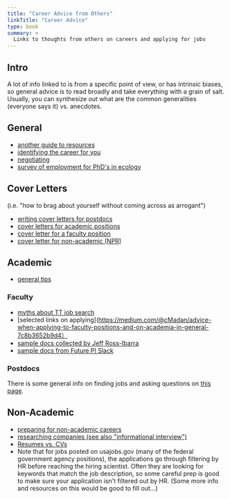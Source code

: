 ```yaml
---
title: "Career Advice from Others"
linkTitle: "Career Advice"
type: book
summary: >
  Links to thoughts from others on careers and applying for jobs
---
```


## Intro

A lot of info linked to is from a specific point of view, or has intrinsic biases, so general advice is to read broadly and take everything with a grain of salt. Usually, you can synthesize out what are the common generalities (everyone says it) vs. anecdotes.

## General

* [another guide to resources](http://fromphdtolife.com/resources/)
* [identifying the career for you](https://80000hours.org/career-guide/)
* [negotiating](https://chroniclevitae.com/news/933-negotiating-nonacademic-style)
* [survey of employment for PhD's in ecology](https://doi.org/10.1002/ecs2.2031)

## Cover Letters
(i.e. "how to brag about yourself without coming across as arrogant")
* [writing cover letters for postdocs](http://www.asbmb.org/asbmbtoday/asbmbtoday_article.aspx?id=48927)
* [cover letters for academic positions](https://grad.illinois.edu/sites/default/files/pdfs/academiccoverletters.pdf)
* [cover letter for a faculty position](http://mitcommlab.mit.edu/broad/commkit/cover-letter-for-a-faculty-position/)
* [cover letter for non-academic (NPR)](https://www.npr.org/sections/ed/2017/02/27/502445571/hey-students-5-things-that-are-wrong-with-your-cover-letter)

## Academic

* [general tips](http://www.raulpacheco.org/2017/07/common-mistakes-to-avoid-in-academic-job-market-submissions/)

### Faculty

* [myths about TT job search](https://jfruscione.wordpress.com/2016/12/13/guest-post-addressing-the-myths/)
* [selected links on applying](https://medium.com/@cMadan/advice-when-applying-to-faculty-positions-and-on-academia-in-general-7c8b3652b9d4）
* [sample docs collected by Jeff Ross-Ibarra](https://github.com/RILAB/statements/tree/master/job_applications)
* [sample docs from Future PI Slack](https://drive.google.com/drive/folders/1ZNQXrOh_NJ7YKNajI8EC1329rGQzBjA4)

### Postdocs

There is some general info on finding jobs and asking questions on [this page](https://github.com/weecology/lab-wiki/wiki/Post-doc-advice).

## Non-Academic

* [preparing for non-academic careers](https://jessicalanger.com/blog/2016/1/14/4-things-to-do-in-grad-school-to-prepare-for-a-non-academic-career)
* [researching companies (see also "informational interview")](http://www.askamanager.org/2015/03/how-to-research-the-company-youre-interviewing-with.html)
* [Resumes vs. CVs](https://www.insidehighered.com/blogs/gradhacker/intro-resumes-cv-minded-academics)
* Note that for jobs posted on usajobs.gov (many of the federal government agency positions), the applications go through filtering by HR before reaching the hiring scientist. Often they are looking for keywords that match the job description, so some careful prep is good to make sure your application isn't filtered out by HR. (Some more info and resources on this would be good to fill out...)
